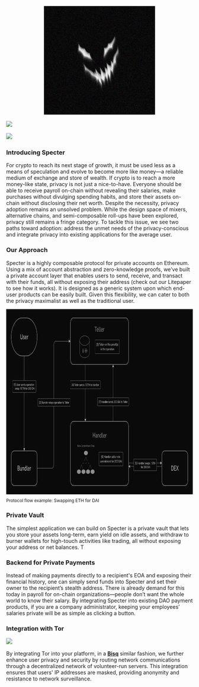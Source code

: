 
<div align="center">
  <img
    alt="Specter Logo"
    src="./img/specter.png"
  />
</div>

<p>
  <a href="https://specter-eth.neocities.org/" target="_blank">
    <img src="https://img.shields.io/badge/Website-purple" />
  </a>
</p>

<p>
  <a href="https://twitter.com/eth_specter" target="_blank">
    <img src="https://img.shields.io/twitter/follow/eth_specter" />
  </a>
</p>

### Introducing Specter

For crypto to reach its next stage of growth, it must be used less as a means of speculation and
evolve to become more like money—a reliable medium of exchange and store of wealth.
If crypto is to reach a more money-like state, privacy is not just a nice-to-have. Everyone
should be able to receive payroll on-chain without revealing their salaries, make purchases
without divulging spending habits, and store their assets on-chain without disclosing their net
worth.
Despite the necessity, privacy adoption remains an unsolved problem. While the design space
of mixers, alternative chains, and semi-composable roll-ups have been explored, privacy still
remains a fringe category. To tackle this issue, we see two paths toward adoption: address the
unmet needs of the privacy-conscious and integrate privacy into existing applications for the
average user.

### Our Approach

Specter is a highly composable protocol for private accounts on Ethereum. Using a mix of
account abstraction and zero-knowledge proofs, we’ve built a private account layer that
enables users to send, receive, and transact with their funds, all without exposing their
address (check out our Litepaper to see how it works). It is designed as a generic system upon
which end-user products can be easily built. Given this flexibility, we can cater to both the
privacy maximalist as well as the traditional user.

<img src="./img/Anonymous Dex Swap.png" alt="Protocol flow example: Swapping ETH for DAI" width="800" height="500">
<sub>Protocol flow example: Swapping ETH for DAI</sub>

### Private Vault

The simplest application we can build on Specter is a private vault that lets you store your
assets long-term, earn yield on idle assets, and withdraw to burner wallets for high-touch
activities like trading, all without exposing your address or net balances. T

### Backend for Private Payments

Instead of making payments directly to a recipient's EOA and exposing their financial history,
one can simply send funds into Specter and set their owner to the recipient’s stealth address.
There is already demand for this today in payroll for on-chain organizations—people don’t
want the whole world to know their salary. By integrating Specter into existing DAO payment
products, if you are a company administrator, keeping your employees’ salaries private will
be as simple as clicking a button.

### Integration with Tor

<p>
  <a href="https://www.torproject.org/" target="_blank">
    <img src="https://img.shields.io/badge/Tor_Project-purple" />
  </a>
</p>

By integrating Tor into your platform, in a **[Bisq](https://bisq.network/)** similar fashion, we further enhance user privacy and security by routing network communications through a decentralized network of volunteer-run servers. This integration ensures that users' IP addresses are masked, providing anonymity and resistance to network surveillance.

